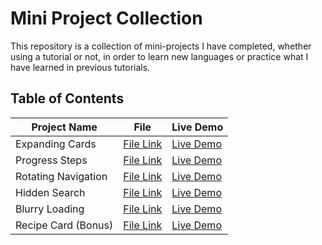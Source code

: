 # Mini Project Collection

This repository is a collection of mini-projects I have completed, whether using a tutorial or not, in order to learn new languages or practice what I have learned in previous tutorials.


## Table of Contents

| Project Name | File | Live Demo |
| ------------ | ---- | --------- |
| Expanding Cards | [File Link](https://github.com/Lucaraso/Mini-Project-Collection/tree/main/Expanding-Cards) | [Live Demo](https://lucaraso.github.io/Mini-Project-Collection/Expanding-Cards/)|
| Progress Steps | [File Link](https://github.com/Lucaraso/Mini-Project-Collection/tree/main/Progress-Steps) | [Live Demo](https://lucaraso.github.io/Mini-Project-Collection/Progress-Steps/)|
| Rotating Navigation | [File Link](https://github.com/Lucaraso/Mini-Project-Collection/tree/main/Rotating-Navigation) | [Live Demo](https://lucaraso.github.io/Mini-Project-Collection/Rotating-Navigation/)|
| Hidden Search | [File Link](https://github.com/Lucaraso/Mini-Project-Collection/tree/main/Search-Widget) | [Live Demo](https://lucaraso.github.io/Mini-Project-Collection/Search-Widget/)|
| Blurry Loading | [File Link](https://github.com/Lucaraso/Mini-Project-Collection/tree/main/Blurry-Loading) | [Live Demo](https://lucaraso.github.io/Mini-Project-Collection/Blurry-Loading/)|
| Recipe Card (Bonus) | [File Link](https://github.com/Lucaraso/Mini-Project-Collection/tree/main/Recipe-Card%20(Bonus)) | [Live Demo](https://lucaraso.github.io/Mini-Project-Collection/Recipe-Card%20(Bonus)/)|


